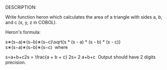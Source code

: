 DESCRIPTION:

Write function heron which calculates the area of a triangle with sides a, b, and c (x, y, z in COBOL).

Heron's formula:

s∗(s−a)∗(s−b)∗(s−c)\sqrt{s * (s - a) * (s - b) * (s - c)} 
s∗(s−a)∗(s−b)∗(s−c)
​
where

s=a+b+c2s = \frac{a + b + c} 2s= 
2
a+b+c
​
Output should have 2 digits precision.